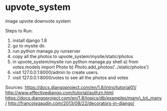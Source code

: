 # upvote\_system
image upvote downvote system

Steps to Run:

1. install django 1.8
2. go to mysite dir.
3. run python manage.py runserver
4. copy all the photos to upvote\_system/mysite/static/photos
5. in upvote\_system/mysite run python manage.py shell
	a) from votes.models import Photo
	b) Photo.add_photos('../static/photos')
6. visit 127.0.0.1:8000/admin to create users. 
6. visit 127.0.0.1:8000/votes to see all the photos and votes


Sources:
https://docs.djangoproject.com/en/1.8/intro/tutorial01/
http://www.effectivedjango.com/tutorial/authzn.html
https://docs.djangoproject.com/en/1.8/topics/db/examples/many\_to\_many/
http://francoisgaudin.com/2013/08/22/decorators-in-django/
